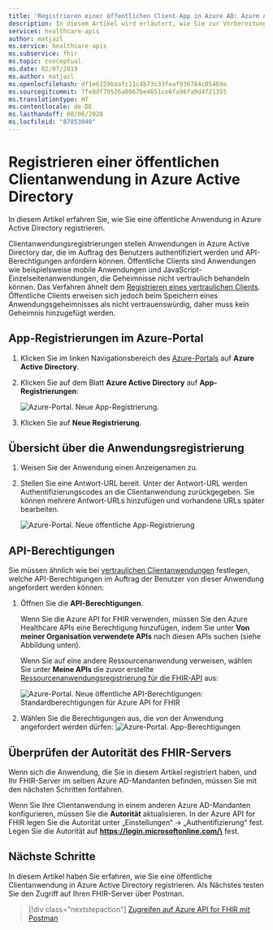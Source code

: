 ```yaml
---
title: 'Registrieren einer öffentlichen Client-App in Azure AD: Azure API for FHIR'
description: In diesem Artikel wird erläutert, wie Sie zur Vorbereitung auf die Bereitstellung der FHIR-API in Azure eine öffentliche Clientanwendung in Azure Active Directory registrieren.
services: healthcare-apis
author: matjazl
ms.service: healthcare-apis
ms.subservice: fhir
ms.topic: conceptual
ms.date: 02/07/2019
ms.author: matjazl
ms.openlocfilehash: df1e6159baafc11c4b73c33feaf936784c05469e
ms.sourcegitcommit: 7fe8df79526a0067be4651ce6fa96fa9d4f21355
ms.translationtype: HT
ms.contentlocale: de-DE
ms.lasthandoff: 08/06/2020
ms.locfileid: "87853040"
---
```

# <a name="register-a-public-client-application-in-azure-active-directory"></a>Registrieren einer öffentlichen Clientanwendung in Azure Active Directory

In diesem Artikel erfahren Sie, wie Sie eine öffentliche Anwendung in Azure Active Directory registrieren.  

Clientanwendungsregistrierungen stellen Anwendungen in Azure Active Directory dar, die im Auftrag des Benutzers authentifiziert werden und API-Berechtigungen anfordern können. Öffentliche Clients sind Anwendungen wie beispielsweise mobile Anwendungen und JavaScript-Einzelseitenanwendungen, die Geheimnisse nicht vertraulich behandeln können. Das Verfahren ähnelt dem [Registrieren eines vertraulichen Clients](register-confidential-azure-ad-client-app.md). Öffentliche Clients erweisen sich jedoch beim Speichern eines Anwendungsgeheimnisses als nicht vertrauenswürdig, daher muss kein Geheimnis hinzugefügt werden.

## <a name="app-registrations-in-azure-portal"></a>App-Registrierungen im Azure-Portal

1. Klicken Sie im linken Navigationsbereich des [Azure-Portals](https://portal.azure.com) auf **Azure Active Directory**.

2. Klicken Sie auf dem Blatt **Azure Active Directory** auf **App-Registrierungen**:

    ![Azure-Portal. Neue App-Registrierung.](media/how-to-aad/portal-aad-new-app-registration.png)

3. Klicken Sie auf **Neue Registrierung**.

## <a name="application-registration-overview"></a>Übersicht über die Anwendungsregistrierung

1. Weisen Sie der Anwendung einen Anzeigenamen zu.

2. Stellen Sie eine Antwort-URL bereit. Unter der Antwort-URL werden Authentifizierungscodes an die Clientanwendung zurückgegeben. Sie können mehrere Antwort-URLs hinzufügen und vorhandene URLs später bearbeiten.

    ![Azure-Portal. Neue öffentliche App-Registrierung](media/how-to-aad/portal-aad-register-new-app-registration-PUB-CLIENT-NAME.png)

## <a name="api-permissions"></a>API-Berechtigungen

Sie müssen ähnlich wie bei [vertraulichen Clientanwendungen](register-confidential-azure-ad-client-app.md) festlegen, welche API-Berechtigungen im Auftrag der Benutzer von dieser Anwendung angefordert werden können:

1. Öffnen Sie die **API-Berechtigungen**.

    Wenn Sie die Azure API for FHIR verwenden, müssen Sie den Azure Healthcare APIs eine Berechtigung hinzufügen, indem Sie unter **Von meiner Organisation verwendete APIs** nach diesen APIs suchen (siehe Abbildung unten).
    
    Wenn Sie auf eine andere Ressourcenanwendung verweisen, wählen Sie unter **Meine APIs** die zuvor erstellte [Ressourcenanwendungsregistrierung für die FHIR-API](register-resource-azure-ad-client-app.md) aus:

    ![Azure-Portal. Neue öffentliche API-Berechtigungen: Standardberechtigungen für Azure API for FHIR](media/public-client-app/api-permissions.png)


2. Wählen Sie die Berechtigungen aus, die von der Anwendung angefordert werden dürfen: ![Azure-Portal. App-Berechtigungen](media/public-client-app/app-permissions.png)

## <a name="validate-fhir-server-authority"></a>Überprüfen der Autorität des FHIR-Servers
Wenn sich die Anwendung, die Sie in diesem Artikel registriert haben, und Ihr FHIR-Server im selben Azure AD-Mandanten befinden, müssen Sie mit den nächsten Schritten fortfahren.

Wenn Sie Ihre Clientanwendung in einem anderen Azure AD-Mandanten konfigurieren, müssen Sie die **Autorität** aktualisieren. In der Azure API for FHIR legen Sie die Autorität unter „Einstellungen“ -> „Authentifizierung“ fest. Legen Sie die Autorität auf **https://login.microsoftonline.com/\<TENANT-ID>** fest.

## <a name="next-steps"></a>Nächste Schritte

In diesem Artikel haben Sie erfahren, wie Sie eine öffentliche Clientanwendung in Azure Active Directory registrieren. Als Nächstes testen Sie den Zugriff auf Ihren FHIR-Server über Postman.
 
>[!div class="nextstepaction"]
>[Zugreifen auf Azure API for FHIR mit Postman](access-fhir-postman-tutorial.md)
